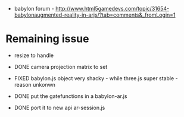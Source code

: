 - babylon forum - http://www.html5gamedevs.com/topic/31654-babylonaugmented-reality-in-arjs/?tab=comments&_fromLogin=1

# Remaining issue
- resize to handle

- DONE camera projection matrix to set
- FIXED babylon.js object very shacky - while three.js super stable - reason unkonwn
- DONE put the gatefunctions in a babylon-ar.js 
- DONE port it to new api ar-session.js
